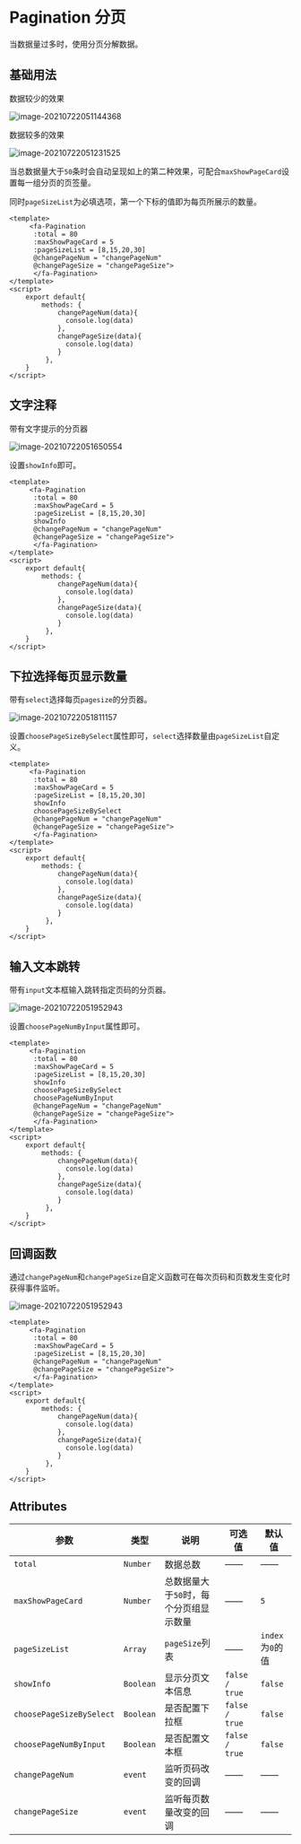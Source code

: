 # Pagination 分页

当数据量过多时，使用分页分解数据。

## 基础用法

数据较少的效果

![image-20210722051144368](C:\Users\mi\AppData\Roaming\Typora\typora-user-images\image-20210722051144368.png)

数据较多的效果

![image-20210722051231525](C:\Users\mi\AppData\Roaming\Typora\typora-user-images\image-20210722051231525.png)

当总数据量大于`50`条时会自动呈现如上的第二种效果，可配合`maxShowPageCard`设置每一组分页的页签量。

同时`pageSizeList`为必填选项，第一个下标的值即为每页所展示的数量。

```
<template>
	 <fa-Pagination
      :total = 80
      :maxShowPageCard = 5
      :pageSizeList = [8,15,20,30]
      @changePageNum = "changePageNum"
      @changePageSize = "changePageSize">
      </fa-Pagination>
</template>
<script>
	export default{
		methods: {
            changePageNum(data){
              console.log(data)
            },
            changePageSize(data){
              console.log(data)
            }
         },
	}
</script>
```

## 文字注释

带有文字提示的分页器

![image-20210722051650554](C:\Users\mi\AppData\Roaming\Typora\typora-user-images\image-20210722051650554.png)

设置`showInfo`即可。

```
<template>
	 <fa-Pagination
      :total = 80
      :maxShowPageCard = 5
      :pageSizeList = [8,15,20,30]
      showInfo
      @changePageNum = "changePageNum"
      @changePageSize = "changePageSize">
      </fa-Pagination>
</template>
<script>
	export default{
		methods: {
            changePageNum(data){
              console.log(data)
            },
            changePageSize(data){
              console.log(data)
            }
         },
	}
</script>
```

## 下拉选择每页显示数量

带有`select`选择每页`pagesize`的分页器。

![image-20210722051811157](C:\Users\mi\AppData\Roaming\Typora\typora-user-images\image-20210722051811157.png)

设置`choosePageSizeBySelect`属性即可，`select`选择数量由`pageSizeList`自定义。

```
<template>
	 <fa-Pagination
      :total = 80
      :maxShowPageCard = 5
      :pageSizeList = [8,15,20,30]
      showInfo
      choosePageSizeBySelect
      @changePageNum = "changePageNum"
      @changePageSize = "changePageSize">
      </fa-Pagination>
</template>
<script>
	export default{
		methods: {
            changePageNum(data){
              console.log(data)
            },
            changePageSize(data){
              console.log(data)
            }
         },
	}
</script>
```

## 输入文本跳转

带有`input`文本框输入跳转指定页码的分页器。

![image-20210722051952943](C:\Users\mi\AppData\Roaming\Typora\typora-user-images\image-20210722051952943.png)

设置`choosePageNumByInput`属性即可。

```
<template>
	 <fa-Pagination
      :total = 80
      :maxShowPageCard = 5
      :pageSizeList = [8,15,20,30]
      showInfo
      choosePageSizeBySelect
      choosePageNumByInput
      @changePageNum = "changePageNum"
      @changePageSize = "changePageSize">
      </fa-Pagination>
</template>
<script>
	export default{
		methods: {
            changePageNum(data){
              console.log(data)
            },
            changePageSize(data){
              console.log(data)
            }
         },
	}
</script>
```

## 回调函数

通过`changePageNum`和`changePageSize`自定义函数可在每次页码和页数发生变化时获得事件监听。

![image-20210722051952943](C:\Users\mi\AppData\Roaming\Typora\typora-user-images\image-20210722051952943.png)

```
<template>
	 <fa-Pagination
      :total = 80
      :maxShowPageCard = 5
      :pageSizeList = [8,15,20,30]
      @changePageNum = "changePageNum"
      @changePageSize = "changePageSize">
      </fa-Pagination>
</template>
<script>
	export default{
		methods: {
            changePageNum(data){
              console.log(data)
            },
            changePageSize(data){
              console.log(data)
            }
         },
	}
</script>
```



## Attributes

| 参数                     | 类型      | 说明                                   | 可选值         | 默认值           |
| ------------------------ | --------- | -------------------------------------- | -------------- | ---------------- |
| `total`                  | `Number`  | 数据总数                               | ——             | ——               |
| `maxShowPageCard`        | `Number`  | 总数据量大于`50`时，每个分页组显示数量 | ——             | `5`              |
| `pageSizeList`           | `Array`   | `pageSize`列表                         | ——             | `index`为`0`的值 |
| `showInfo`               | `Boolean` | 显示分页文本信息                       | `false / true` | `false`          |
| `choosePageSizeBySelect` | `Boolean` | 是否配置下拉框                         | `false / true` | `false`          |
| `choosePageNumByInput`   | `Boolean` | 是否配置文本框                         | `false / true` | `false`          |
| `changePageNum`          | `event`   | 监听页码改变的回调                     | ——             | ——               |
| `changePageSize`         | `event`   | 监听每页数量改变的回调                 | ——             | ——               |

